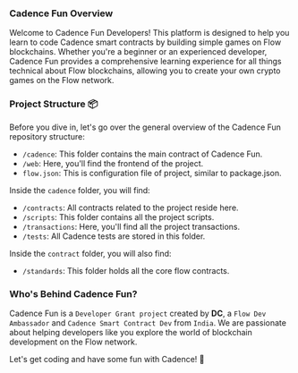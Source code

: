 ### Cadence Fun Overview
Welcome to Cadence Fun Developers! This platform is designed to help you learn to code Cadence smart contracts by building simple games on Flow blockchains. Whether you're a beginner or an experienced developer, Cadence Fun provides a comprehensive learning experience for all things technical about Flow blockchains, allowing you to create your own crypto games on the Flow network.


### Project Structure 📦
Before you dive in, let's go over the general overview of the Cadence Fun repository structure:

- `/cadence`: This folder contains the main contract of Cadence Fun.
- `/web`: Here, you'll find the frontend of the project.
- `flow.json`: This is configuration file of project, similar to package.json.

Inside the `cadence` folder, you will find:
- `/contracts`: All contracts related to the project reside here.
- `/scripts`: This folder contains all the project scripts.
- `/transactions`: Here, you'll find all the project transactions.
- `/tests`: All Cadence tests are stored in this folder.

Inside the `contract` folder, you will also find:
- `/standards`: This folder holds all the core flow contracts.

### Who's Behind Cadence Fun?
Cadence Fun is a `Developer Grant project` created by **DC**, a `Flow Dev Ambassador` and `Cadence Smart Contract Dev` from `India`. We are passionate about helping developers like you explore the world of blockchain development on the Flow network.

Let's get coding and have some fun with Cadence! 🚀